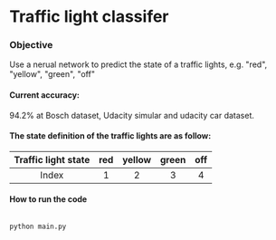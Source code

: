 # **Traffic light classifer**

### Objective
Use a nerual network to predict the state of a traffic lights, e.g. "red", "yellow", "green", "off"


#### Current accuracy:

94.2% at Bosch dataset, Udacity simular and udacity car dataset.




#### The state definition of the traffic lights are as follow:

| Traffic light state 	| red 	| yellow 	| green 	| off 	|
|:-------------------:	|:---:	|:------:	|:-----:	|:---:	|
| Index 	| 1 	| 2 	| 3 	| 4 	|



#### How to run the code

```sh

python main.py

```
